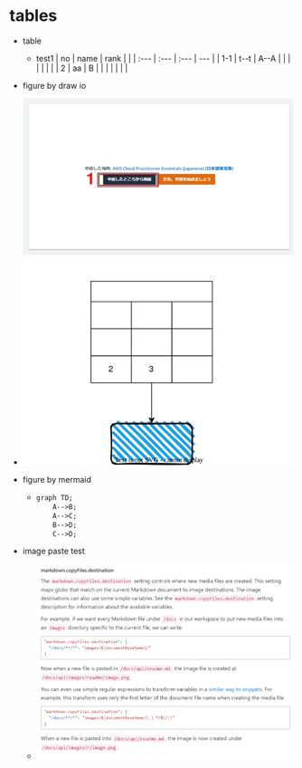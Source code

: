 # tables
- table
    - test1
      | no   | name | rank |     |
      | :--- | :--- | :--- | --- |
      | 1-1  | t--t | A--A |     |
      |      |      |      |     |
      | 2    | aa   | B    |     |
      |      |      |      |     |


- figure by draw io
- ![Alt text](/設計書/images/test_figure1.drawio.svg)


- figure by mermaid
    - ```mermaid
      graph TD;
          A-->B;
          A-->C;
          B-->D;
          C-->D;
      ```


- image paste test
  - ![Alt text](images/test/image.png)